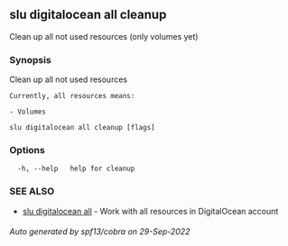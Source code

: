 ## slu digitalocean all cleanup

Clean up all not used resources (only volumes yet)

### Synopsis

Clean up all not used resources

	Currently, all resources means:

	- Volumes
	

```
slu digitalocean all cleanup [flags]
```

### Options

```
  -h, --help   help for cleanup
```

### SEE ALSO

* [slu digitalocean all](slu_digitalocean_all.md)	 - Work with all resources in DigitalOcean account

###### Auto generated by spf13/cobra on 29-Sep-2022
